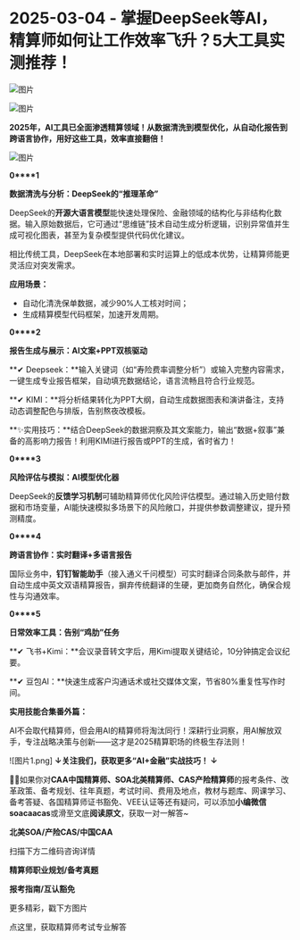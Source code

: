 # 2025-03-04 - 掌握DeepSeek等AI，精算师如何让工作效率飞升？5大工具实测推荐！

![图片](https://mmbiz.qpic.cn/mmbiz_jpg/mK3FpI9af4kg4PH3You8v1p2s4zAl35ZxNnxg0MdNmVTvH2IJcatox7FnBcNAnYE4JN8ZPBDeK1yLvRwqaptmA/640?wx_fmt=jpeg&wxfrom=5&wx_lazy=1&wx_co=1&tp=webp)

![图片](https://mmbiz.qpic.cn/sz_mmbiz_gif/mK3FpI9af4nSfVwvozd64cQ7rcicg9NY7aDpmlQHeubb1vZMYf0AYBKd0R4BYEutuL8zyMe4NKXjT1d6SMzlM4g/640?wx_fmt=gif&from=appmsg&wxfrom=5&wx_lazy=1&wx_co=1&tp=webp)

**2025年，AI工具已全面渗透精算领域！从数据清洗到模型优化，从自动化报告到跨语言协作，用好这些工具，效率直接翻倍！**

![图片](https://mmbiz.qpic.cn/sz_mmbiz_jpg/oq1PymRl9D493ibpSLnic4iaQPjlHjC91eX0N90uffXrOw7YdIj42Jkz74QzbCIvRIELXMfuZfiaHHD77vf0REdhibQ/640?wx_fmt=jpeg&wxfrom=5&wx_lazy=1&wx_co=1&tp=webp)

**0****1**

**数据清洗与分析：DeepSeek的“推理革命”**

DeepSeek的**开源大语言模型**能快速处理保险、金融领域的结构化与非结构化数据。输入原始数据后，它可通过“思维链”技术自动生成分析逻辑，识别异常值并生成可视化图表，甚至为复杂模型提供代码优化建议。

相比传统工具，DeepSeek在本地部署和实时运算上的低成本优势，让精算师能更灵活应对突发需求。

**应用场景：**

* 自动化清洗保单数据，减少90%人工核对时间；
* 生成精算模型代码框架，加速开发周期。

**0****2**

**报告生成与展示：AI文案+PPT双核驱动**

**✔ Deepseek：**输入关键词（如“寿险费率调整分析”）或输入完整内容需求，一键生成专业报告框架，自动填充数据结论，语言流畅且符合行业规范。

**✔ KIMI：**将分析结果转化为PPT大纲，自动生成数据图表和演讲备注，支持动态调整配色与排版，告别熬夜改模板。

**✨实用技巧：**结合DeepSeek的数据洞察及其文案能力，输出“数据+叙事”兼备的高影响力报告！利用KIMI进行报告或PPT的生成，省时省力！

**0****3**

**风险评估与模拟：AI模型优化器**

DeepSeek的**反馈学习机制**可辅助精算师优化风险评估模型。通过输入历史赔付数据和市场变量，AI能快速模拟多场景下的风险敞口，并提供参数调整建议，提升预测精度。


**0****4**

**跨语言协作：实时翻译+多语言报告**

国际业务中，**钉钉智能助手**（接入通义千问模型）可实时翻译合同条款与邮件，并自动生成中英文双语精算报告，摒弃传统翻译的生硬，更加商务自然化，确保合规性与沟通效率。

**0****5**

**日常效率工具：告别“鸡肋”任务**

**✔ 飞书+Kimi：**会议录音转文字后，用Kimi提取关键结论，10分钟搞定会议纪要。

**✔ 豆包AI：**快速生成客户沟通话术或社交媒体文案，节省80%重复性写作时间。

**实用技能合集番外篇：**

AI不会取代精算师，但会用AI的精算师将淘汰同行！深耕行业洞察，用AI解放双手，专注战略决策与创新——这才是2025精算职场的终极生存法则！

![图片1.png]
**↓关注我们，获取更多“AI+金融”实战技巧！ ↓**

**💁‍♀️**如果你对**CAA中国精算师、SOA北美精算师、CAS产险精算师**的报考条件、改革政策、备考规划、往年真题，考试时间、费用及地点，教材与题库、网课学习、备考答疑、各国精算师证书豁免、VEE认证等还有疑问，可以添加**小编微信soacaacas**或滑至文底**阅读原文**，获取一对一解答~

**北美SOA/产险CAS/中国CAA**

扫描下方二维码咨询详情


**精算师职业规划/备考真题**

**报考指南/互认豁免**

更多精彩，戳下方图片






点这里，获取精算师考试专业解答